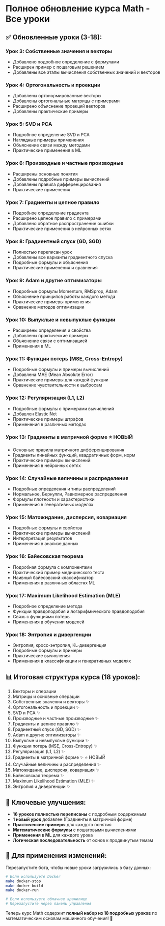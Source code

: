 # Полное обновление курса Math - Все уроки

## ✅ **Обновленные уроки (3-18):**

### **Урок 3: Собственные значения и векторы**
- Добавлено подробное определение с формулами
- Расширен пример с пошаговым решением
- Добавлены все этапы вычисления собственных значений и векторов

### **Урок 4: Ортогональность и проекции** 
- Добавлены ортонормированные векторы
- Добавлены ортогональные матрицы с примерами
- Расширено объяснение проекций векторов
- Добавлены практические примеры

### **Урок 5: SVD и PCA**
- Подробное определение SVD и PCA
- Наглядные примеры применения
- Объяснение связи между методами
- Практические применения в ML

### **Урок 6: Производные и частные производные**
- Расширены основные понятия
- Добавлены подробные примеры вычислений
- Добавлены правила дифференцирования
- Практические применения

### **Урок 7: Градиенты и цепное правило**
- Подробное определение градиента
- Расширено цепное правило с примерами
- Добавлено обратное распространение ошибки
- Практические применения в нейронных сетях

### **Урок 8: Градиентный спуск (GD, SGD)**
- Полностью переписан урок
- Добавлены все варианты градиентного спуска
- Подробные формулы и объяснения
- Практические применения и сравнения

### **Урок 9: Adam и другие оптимизаторы**
- Подробные формулы Momentum, RMSprop, Adam
- Объяснение принципов работы каждого метода
- Практические примеры применения
- Сравнение методов оптимизации

### **Урок 10: Выпуклые и невыпуклые функции**
- Расширены определения и свойства
- Добавлены практические примеры
- Объяснение связи с оптимизацией
- Применения в ML

### **Урок 11: Функции потерь (MSE, Cross-Entropy)**
- Подробные формулы и примеры вычислений
- Добавлена MAE (Mean Absolute Error)
- Практические примеры для каждой функции
- Сравнение чувствительности к выбросам

### **Урок 12: Регуляризация (L1, L2)**
- Подробные формулы с примерами вычислений
- Добавлен Elastic Net
- Практические примеры штрафов
- Применения в различных методах

### **Урок 13: Градиенты в матричной форме** ⭐ НОВЫЙ
- Основные правила матричного дифференцирования
- Градиенты линейных функций, квадратичных форм, норм
- Практические примеры вычислений
- Применения в нейронных сетях

### **Урок 14: Случайные величины и распределения**
- Подробные определения и типы распределений
- Нормальное, Бернулли, Равномерное распределения
- Формулы плотности и характеристики
- Применения в генеративных моделях

### **Урок 15: Матожидание, дисперсия, ковариация**
- Подробные формулы и свойства
- Практические примеры вычислений
- Интерпретация результатов
- Применения в анализе данных

### **Урок 16: Байесовская теорема**
- Подробная формула с компонентами
- Практический пример медицинского теста
- Наивный байесовский классификатор
- Применения в различных областях ML

### **Урок 17: Maximum Likelihood Estimation (MLE)**
- Подробное определение метода
- Функции правдоподобия и логарифмического правдоподобия
- Связь с функциями потерь
- Применения в обучении моделей

### **Урок 18: Энтропия и дивергенции**
- Энтропия, кросс-энтропия, KL-дивергенция
- Подробные формулы и примеры
- Практические вычисления
- Применения в классификации и генеративных моделях

## 📊 **Итоговая структура курса (18 уроков):**
1. Векторы и операции
2. Матрицы и основные операции  
3. Собственные значения и векторы ✨
4. Ортогональность и проекции ✨
5. SVD и PCA ✨
6. Производные и частные производные ✨
7. Градиенты и цепное правило ✨
8. Градиентный спуск (GD, SGD) ✨
9. Adam и другие оптимизаторы ✨
10. Выпуклые и невыпуклые функции ✨
11. Функции потерь (MSE, Cross-Entropy) ✨
12. Регуляризация (L1, L2) ✨
13. Градиенты в матричной форме ✨ ⭐ НОВЫЙ
14. Случайные величины и распределения ✨
15. Матожидание, дисперсия, ковариация ✨
16. Байесовская теорема ✨
17. Maximum Likelihood Estimation (MLE) ✨
18. Энтропия и дивергенции ✨

## 🎯 **Ключевые улучшения:**
- **16 уроков полностью переписаны** с подробным содержимым
- **1 новый урок** добавлен (Градиенты в матричной форме)
- **Практические примеры** для каждого понятия
- **Математические формулы** с пошаговыми вычислениями
- **Применения в ML** для каждого урока
- **Логическая последовательность** от основ к продвинутым темам

## 🚀 **Для применения изменений:**
Перезапустите бота, чтобы новые уроки загрузились в базу данных:

```bash
# Если используете Docker
make docker-stop
make docker-build
make docker-run

# Если используете облачное хранилище
# Перезапустите через панель управления
```

Теперь курс Math содержит **полный набор из 18 подробных уроков** по математическим основам машинного обучения! 🎉
